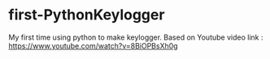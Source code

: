 # first-PythonKeylogger
My first time using python to make keylogger. Based on Youtube video link : https://www.youtube.com/watch?v=8BiOPBsXh0g
